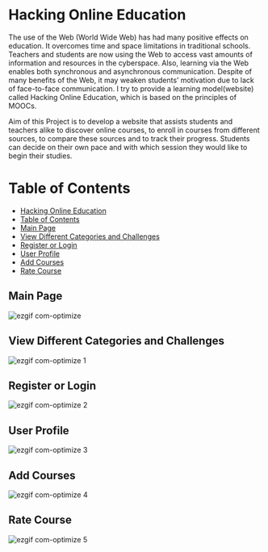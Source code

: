 # Hacking Online Education
The use of the Web (World Wide Web) has had many positive effects on education. It overcomes time and space limitations in traditional schools. Teachers and students
are now using  the  Web  to  access  vast  amounts  of  information  and  resources  in  the cyberspace. Also, learning via the Web enables both synchronous and asynchronous communication. Despite of many  benefits  of  the  Web,  it  may  weaken  students’ motivation  due  to  lack  of  face-to-face communication. I try to provide a learning model(website) called Hacking Online Education, which is based on the principles of MOOCs.

Aim of this Project is to develop a website that assists students and teachers alike to discover online courses, to enroll in courses from different sources, to compare these sources and to track their progress. Students can decide on their own pace and with which session they would like to begin their studies.

# Table of Contents

- [Hacking Online Education](#hacking-online-education)
- [Table of Contents](#table-of-contents)
- [Main Page](#main-page)
- [View Different Categories and Challenges](#view-different-categories-and-challenges)
- [Register or Login](#register-or-login)
- [User Profile](#user-profile)
- [Add Courses](#add-courses)
- [Rate Course](#rate-course)

## Main Page

![ezgif com-optimize](https://user-images.githubusercontent.com/25117249/35183297-8ce7942e-fe09-11e7-86bb-64ad90788fc9.gif)

## View Different Categories and Challenges

![ezgif com-optimize 1](https://user-images.githubusercontent.com/25117249/35183306-d3720820-fe09-11e7-9e08-366879f6a0e8.gif)

## Register or Login

![ezgif com-optimize 2](https://user-images.githubusercontent.com/25117249/35183384-2a82fcea-fe0b-11e7-8908-01bc01e76f6f.gif)

## User Profile

![ezgif com-optimize 3](https://user-images.githubusercontent.com/25117249/35183407-a0ce0818-fe0b-11e7-80e3-ba9a0d8b7800.gif)

## Add Courses

![ezgif com-optimize 4](https://user-images.githubusercontent.com/25117249/35183427-f91b7cda-fe0b-11e7-9528-1aea399668fe.gif)

## Rate Course

![ezgif com-optimize 5](https://user-images.githubusercontent.com/25117249/35183435-28633640-fe0c-11e7-96b0-5ddda3726969.gif)
